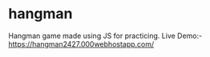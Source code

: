 # hangman

Hangman game made using JS for practicing.
Live Demo:- https://hangman2427.000webhostapp.com/
